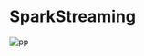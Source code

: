 # SparkStreaming

![pp](https://github.com/user-attachments/assets/6c4cfdf5-26a6-486a-a319-291b46fec910)
